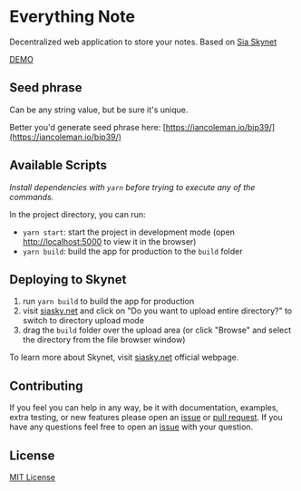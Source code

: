 # Everything Note

Decentralized web application to store your notes. Based on [Sia Skynet](https://siasky.net/)

[DEMO](https://0xd49.hns.siasky.net/)

## Seed phrase

Can be any string value, but be sure it's unique.

Better you'd generate seed phrase here: [https://iancoleman.io/bip39/](https://iancoleman.io/bip39/)

## Available Scripts

_Install dependencies with `yarn` before trying to execute any of the commands._

In the project directory, you can run:

- `yarn start`: start the project in development mode (open [http://localhost:5000](http://localhost:5000) to view it in the browser)
- `yarn build`: build the app for production to the `build` folder

## Deploying to Skynet

1. run `yarn build` to build the app for production
2. visit [siasky.net](https://siasky.net) and click on "Do you want to upload entire directory?" to switch to directory upload mode
3. drag the `build` folder over the upload area (or click "Browse" and select the directory from the file browser window)

To learn more about Skynet, visit [siasky.net](https://siasky.net) official webpage.

## Contributing

If you feel you can help in any way, be it with documentation, examples, extra testing, or new features please open an [issue](https://github.com/ivan-selchenkov-otg/everything-note/issues) or [pull request](https://github.com/ivan-selchenkov-otg/everything-note/pulls).
If you have any questions feel free to open an [issue](https://github.com/ivan-selchenkov-otg/everything-note/issues) with your question.

## License
[MIT License](./LICENSE)
